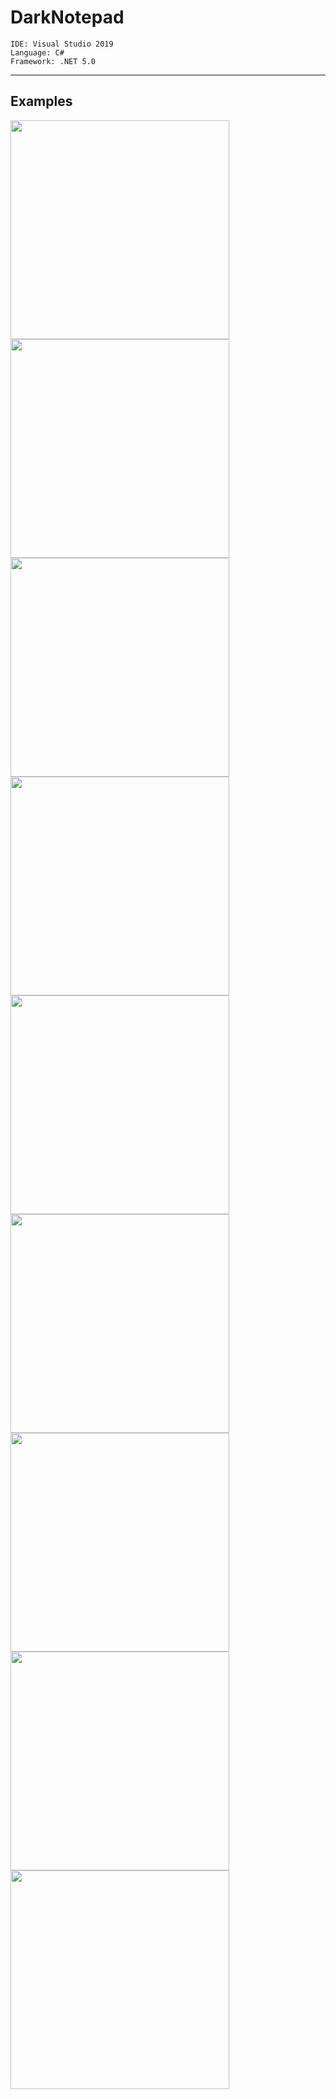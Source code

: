 # DarkNotepad

    IDE: Visual Studio 2019
    Language: C#
    Framework: .NET 5.0
<hr/>

## Examples
<img src="https://user-images.githubusercontent.com/62216628/120233769-8279d100-c291-11eb-8636-1d4a6853d688.png" width="350px"> <img src="https://user-images.githubusercontent.com/62216628/120233773-84dc2b00-c291-11eb-89c5-2f8b9f0bddc6.png" width="350px"> <img src="https://user-images.githubusercontent.com/62216628/120233776-860d5800-c291-11eb-843d-2db9515ac303.png" width="350px"> <img src="https://user-images.githubusercontent.com/62216628/120233779-873e8500-c291-11eb-9088-9a15607a8803.png" width="350px"> <img src="https://user-images.githubusercontent.com/62216628/120233780-87d71b80-c291-11eb-86a7-b8ee73467885.png" width="350px"> <img src="https://user-images.githubusercontent.com/62216628/120233782-87d71b80-c291-11eb-96b7-cc5cc022bfaf.png" width="350px"> <img src="https://user-images.githubusercontent.com/62216628/120233784-886fb200-c291-11eb-8013-1da340662e2b.png" width="350px"> <img src="https://user-images.githubusercontent.com/62216628/120233790-89a0df00-c291-11eb-96f1-7b3e91f3ee60.png" width="350px"> <img src="https://user-images.githubusercontent.com/62216628/120234075-26637c80-c292-11eb-9c2d-2b94d62004b0.png" width="350px">
